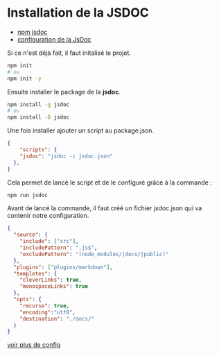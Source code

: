 # Installation de la JSDOC

- [npm jsdoc](https://www.npmjs.com/package/jsdoc)
- [configuration de la JsDoc](https://jsdoc.app/about-configuring-jsdoc.html)

Si ce n'est déjà fait, il faut initalisé le projet.

````bash
npm init
# ou
npm init -y 
````

Ensuite installer le package de la **jsdoc**.

````bash
npm install -g jsdoc
# ou 
npm install -D jsdoc

````

Une fois installer ajouter un script au package.json.

````json
{
    "scripts": {
    "jsdoc": "jsdoc -c jsdoc.json"
  },
}
````

Cela permet de lancé le script et de le configuré grâce à la commande :

````bash
npm run jsdoc
````

Avant de lancé la commande, il faut créé un fichier jsdoc.json qui va contenir notre configuration.

````json
{
  "source": {
    "include": ["src"],
    "includePattern": ".js$",
    "excludePattern": "(node_modules/|docs/|public)"
  },
  "plugins": ["plugins/markdown"],
  "templetes": {
    "cleverLinks": true,
    "monospaceLinks": true
  },
  "opts": {
    "recurse": true,
    "encoding":"utf8",
    "destination": "./docs/"
  }
}
````

[voir plus de config](https://www.youtube.com/watch?v=h1nCs3tGpMM)
